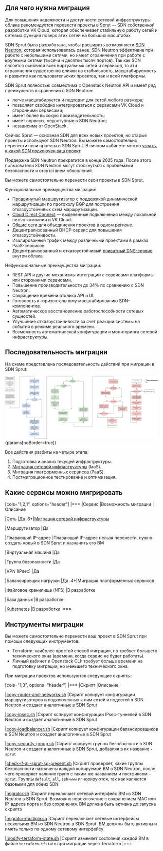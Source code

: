 ## Для чего нужна миграция

Для повышения надежности и доступности сетевой инфраструктуры облака рекомендуется перевести проекты в [Sprut](/ru/networks/vnet/concepts/sdn#sprut) — SDN собственной разработки VK Cloud, которая обеспечивает стабильную работу сетей и сетевых функций поверх этих сетей на больших масштабах.

SDN Sprut была разработана, чтобы расширить возможности [SDN Neutron](/ru/networks/vnet/concepts/sdn#neutron), которая использовалась ранее. SDN Neutron эффективна при работе с небольшими сетями, но имеет ограничения при работе с крупными сетями (тысячи и десятки тысяч портов). Так как SDN является основной всех виртуальных сетей и сервисов, то эти ограничения существенно влияли на стабильность, масштабируемость и развитие как пользовательских проектов, так и всей платформы.

SDN Sprut полностью совместима с Openstack Neutron API и имеет ряд преимуществ в сравнении с SDN Neutron:

- легче масштабируется и подходит для сетей любого размера;
- позволяет свободно интегрироваться с сервисами VK Cloud и сторонними сервисами;
- имеет более высокую производительность;
- имеет сервисы, недоступные в SDN Neutron;
- независима от OpenStack.

Сейчас Sprut — основная SDN для всех новых проектов, но старые проекты используют SDN Neutron. Вы можете самостоятельно перенести свои проекты в SDN Sprut. В личном кабинете можно [узнать, к какой SDN подключен ваш проект](ru/tools-for-using-services/account/service-management/project-settings/manage#sdn_view).

<warn>
Поддержка SDN Neutron прекратится в конце 2025 года. После этого пользователи SDN Neutron могут столкнуться с проблемами безопасности и отсутствием обновлений.
</warn>

Вы можете самостоятельно перенести свои проекты в SDN Sprut.

Функциональные преимущества миграции:

- [Продвинутый маршрутизатор](/ru/networks/vnet/how-to-guides/advanced-router) с поддержкой динамической маршрутизации по протоколу BGP для построения отказоустойчивых схем маршрутизации.
- [Cloud Direct Connect](https://cloud.vk.com/direct-connect) — выделенные подключения между локальной сетью компании и VK Cloud.
- [Общие сети](/ru/networks/vnet/concepts/net-types#shared_net) для объединения проектов в одном регионе.
- Децентрализованный DHCP-сервис для повышения отказоустойчивости.
- Изолированный трафик между различными проектами в рамках PaaS-сервисов.
- Децентрализованный и отказоустойчивый [приватный DNS-сервис](/ru/networks/dns/private-dns) внутри облака.

Нефункциональные преимущества миграции:
- REST API и другие механизмы интеграции с сервисами платформы или сторонними сервисами.
- Повышение производительности до 34% по сравнению с SDN Neutron.
- Сокращение времени отклика API и UI.
- Готовность к горизонтальному масштабированию SDN-компонентов.
- Автоматическое восстановление работоспособности сетевых сущностей.
- Улучшение отказоустойчивости за счет реакции системы на события в режиме реального времени.
- Возможность автоматической конфигурации и мониторинга сетевой инфраструктуры.

## Последовательность миграции

На схеме представлена последовательность действий при миграции в SDN Sprut:

![Последовательность миграции в SDN Sprut](../../sprut-migration/assets/migration_algorithm.png){params[noBorder=true]}

Все действия разбиты на четыре этапа:

1. Подготовка и анализ текущей инфраструктуры.
2. [Миграция сетевой инфраструктуры](../iaas/) (IaaS).
3. [Миграция платформенных сервисов](../paas/) (PaaS).
4. Постмиграционное тестирование и оптимизация.

## Какие сервисы можно мигрировать

[cols="1,2,1", options="header"]
|===
|Сервис
|Возможность миграции
|Описание

|Сеть
|Да
.6+|[Миграция сетевой инфраструктуры](../iaas/)

|Маршрутизатор
|Да

|Плавающий IP-адрес
|Плавающий IP-адрес нельзя перенести, нужно создать новый в SDN Sprut и назначить его ВМ

|Виртуальная машина
|Да

|Группа безопасности
|Да

|VPN (IPsec)
|Да

|Балансировщик нагрузки
|Да
.4+|Миграция платформенных сервисов

|Файловое хранилище (NFS)
|В разработке

|База данных
|В разработке

|Kubernetes
|В разработке
|===

## Инструменты миграции

Вы можете самостоятельно перенести ваш проект в SDN Sprut при помощи следующих инструментов:

- Terraform: наиболее простой способ миграции, но требует большего технического окна (времени, когда сервис не будет работать).
- Личный кабинет и Openstack CLI: требует больше времени на подготовку миграции, но меньшего технического окна.

При миграции проектов используются следующие скрипты:

[cols="1,3", options="header"]
|===
|Скрипт
|Описание

|[copy-router-and-networks.sh](https://github.com/vk-cs/neutron-2-sprut/blob/guide_v3/copy-router-and-networks.sh)
|Скрипт копирует конфигурации маршрутизаторов и подключенных к ним сетей и подсетей в SDN Neutron и создает аналогичные в SDN Sprut

|[copy-ipsec.sh](https://github.com/vk-cs/neutron-2-sprut/blob/guide_v3/copy-ipsec.sh)
|Скрипт копирует конфигурации IPsec-туннелей в SDN Neutron и создает аналогичные в SDN Sprut

|[copy-loadbalancer.sh](https://github.com/vk-cs/neutron-2-sprut/blob/guide_v3/copy-loadbalancer.sh)
|Скрипт копирует конфигурации балансировщиков в SDN Neutron и создает аналогичные в SDN Sprut

|[copy-security-group.sh](https://github.com/vk-cs/neutron-2-sprut/blob/guide_v3/copy-security-group.sh)
|Скрипт копирует группы безопасности в SDN Neutron и создает аналогичные в SDN Sprut, добавляя в их название `-sprut`

|[check-if-all-sprut-sg-present.sh](https://github.com/vk-cs/neutron-2-sprut/blob/guide_v3/check-if-all-sprut-sg-present.sh)
|Скрипт проверяет, какие группы безопасности назначены каждой копируемой ВМ в SDN Neutron, после чего проверяет наличие групп с таким же названием и постфиксом `-sprut`. Группы `default`, `all`, `ssh+www` игнорируются, так как являются базовыми для обеих SDN

|[migrator.sh](https://github.com/vk-cs/neutron-2-sprut/blob/guide_v3/migrator.sh)
|Скрипт переключает сетевой интерфейс ВМ из SDN Neutron в SDN Sprut. Возможно переключение с сохранением  MAC или IP-адреса порта и без сохранения. ВМ должна быть активна до запуска скрипта

|[migrator-multiple.sh](https://github.com/vk-cs/neutron-2-sprut/blob/guide_v3/migrator-multiple.sh)
|Скрипт переключает сетевые интерфейсы нескольких ВМ  из SDN Neutron в SDN Sprut. ВМ должны быть активны и иметь только по одному сетевому интерфейсу

|[modify-terraform-state.sh](https://github.com/vk-cs/neutron-2-sprut/blob/guide_v3/modify-terraform-state.sh)
|Скрипт изменяет состояния каждой ВМ в файле `terraform.tfstate` при миграции через Terraform
|===
